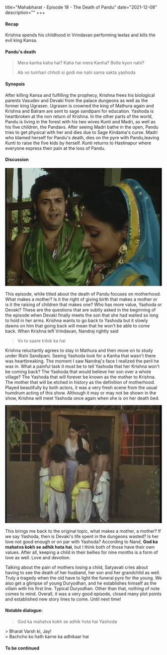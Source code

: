 title="Mahabharat - Episode 18 - The Death of Pandu"
date="2021-12-08"
description=""
+++
#### Recap 
Krishna spends his childhood in Vrindavan performing leelas and kills the evil king Kansa.

#### Pandu's death 
> Mera kanha kaha hai? Kaha hai mera Kanha? Bolte kyon nahi?
>
>Ab vo tumhari chhoti si godi me nahi sama sakta yashoda

#### Synopsis
After killing Kansa and fulfilling the prophecy, Krishna frees his biological parents Vasudev and Devaki from the palace dungeons as well as the former king Ugrasen. Ugrasen is crowned the king of Mathura again and Krishna and Balram are sent to sage sandipani for education. Yashoda is heartbroken at the non return of Krishna. In the other parts of the world, Pandu is living in the forest with his two wives Kunti and Madri, as well as his five children, the Pandavs. After seeing Madri bathe in the open, Pandu tries to get physical with her and dies due to Sage Kindama's curse. Madri who blamed herself for Pandu's death, dies on the pyre with Pandu,leaving Kunti to raise the five kids by herself. Kunti returns to Hastinapur where everyone express their pain at the loss of Pandu.


#### Discussion

![Yashoda learns the truth](/static/images/mahabharat/ep_18_1.webp)

This episode, while titled about the death of Pandu focuses on motherhood. What
makes a mother? Is it the right of giving birth that makes a mother or is it
the raising of children that makes one? Who has more value, Yashoda or Devaki?
These are the questions that are subtly asked in the beginning of the episode
when Devaki finally meets the son that she had waited so long to hold in her
arms. Krishna wants to go back to Yashoda but it slowly dawns on him that going
back will mean that he won't be able to come back. When Krishna left Vrindavan,
Nandraj rightly said    

> Vo to saare trilok ka hai

Krishna reluctantly agrees to stay in Mathura and then move on to study under
Rishi Sandipani. Seeing Yashoda look for a Kanha that wasn't there was
heartbreaking. The moment I saw Nandraj's face I realized the peril he was in.
What a painful task it must be to tell Yashoda that her Krishna won't be coming
back? The Yashoda that would believe her son over a whole village? The Yashoda
that will forever be known as the mother to Krishna. The mother that will be
etched in history as the definition of motherhood. Played beautifully by both
actors, it was a very fresh scene from the usual humdrum acting of this show.
Although it may or may not be shown in the show, Krishna will meet Yashoda once
again when she is on her death bed.

![Kunti and the Pandavs](/static/images/mahabharat/ep_18_2.webp)

This brings me back to the original topic, what makes a mother, a mother? If we
say Yashoda, then is Devaki's life spent in the dungeons wasted? Is her love
not good enough or on par with Yashoda? According to Nand, **God ka mahatva
kokh se adhik hota hai**, but I think both of those have their own values.
After all, keeping a child in their bellies for nine months is a form of love
as well. Love and devotion.

Talking about the pain of mothers losing a child, Satyavati cries about having
to see the death of her husband, her son and her grandchild as well. Truly a
tragedy when the old have to light the funeral pyre for the young. We also get
a glimpse of young Duryodhan, and he establishes himself as the villain with
his first line. Typical Duryodhan. Other than that, nothing of note comes to mind. 
Overall, it was a very good episode, closed many plot points and established new story lines to come. Until next time!



#### Notable dialogue:
> God ka mahatva kokh se adhik hota hai Yashoda
<div></div>
> Bharat Varsh ki, Jay!
<div></div>
> Bachcho ko hath karne ka adhikaar hai

#### To be continued


